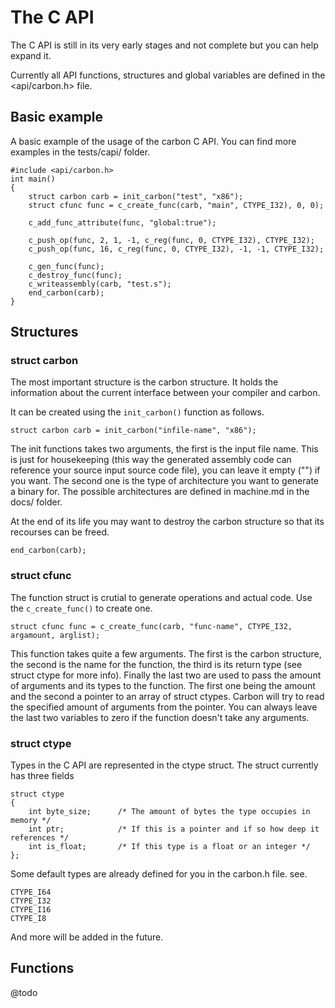 # The C API
The C API is still in its very early stages and not complete
but you can help expand it.


Currently all API functions, structures and global variables are defined
in the <api/carbon.h> file.

## Basic example
A basic example of the usage of the carbon C API.
You can find more examples in the tests/capi/ folder.

    #include <api/carbon.h>
    int main()
    {
        struct carbon carb = init_carbon("test", "x86");
        struct cfunc func = c_create_func(carb, "main", CTYPE_I32), 0, 0);

        c_add_func_attribute(func, "global:true");

        c_push_op(func, 2, 1, -1, c_reg(func, 0, CTYPE_I32), CTYPE_I32);
        c_push_op(func, 16, c_reg(func, 0, CTYPE_I32), -1, -1, CTYPE_I32);

        c_gen_func(func);
        c_destroy_func(func);
        c_writeassembly(carb, "test.s");
        end_carbon(carb);
    }

## Structures
### struct carbon
The most important structure is the carbon structure. It holds the information
about the current interface between your compiler and carbon. 

It can be created using the `init_carbon()` function as follows.

    struct carbon carb = init_carbon("infile-name", "x86");

The init functions takes two arguments, the first is the input file name. This is
just for housekeeping (this way the generated assembly code can reference your
source input source code file), you can leave it empty ("") if you want.
The second one is the type of architecture you want to generate a binary for. 
The possible architectures are defined in machine.md in the docs/ folder.

At the end of its life you may want to destroy the carbon structure so that 
its recourses can be freed.

    end_carbon(carb);

### struct cfunc
The function struct is crutial to generate operations and actual code. Use the 
`c_create_func()` to create one.

    struct cfunc func = c_create_func(carb, "func-name", CTYPE_I32, argamount, arglist);

This function takes quite a few arguments. The first is the carbon structure, the second is the name for the function, the third is its return type (see struct ctype for more info). Finally the last two are used to pass the amount of arguments and its types to the
function. The first one being the amount and the second a pointer to an array of struct
ctypes. Carbon will try to read the specified amount of arguments from the pointer.
You can always leave the last two variables to zero if the function doesn't take any 
arguments.

### struct ctype
Types in the C API are represented in the ctype struct. The struct currently
has three fields

    struct ctype
    {
        int byte_size;      /* The amount of bytes the type occupies in memory */
        int ptr;            /* If this is a pointer and if so how deep it references */
        int is_float;       /* If this type is a float or an integer */
    };

Some default types are already defined for you in the carbon.h file.
see.

    CTYPE_I64
    CTYPE_I32
    CTYPE_I16
    CTYPE_I8

And more will be added in the future.

## Functions
@todo